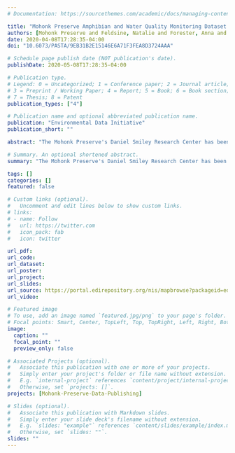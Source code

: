 ```yaml
---
# Documentation: https://sourcethemes.com/academic/docs/managing-content/

title: "Mohonk Preserve Amphibian and Water Quality Monitoring Dataset at 11 Vernal Pools From 1932 Present"
authors: [Mohonk Preserve and Feldsine, Natalie and Forester, Anna and Garretson, Alexis and Huth, Paul and Long, Elizabeth and Morgan, Vanessa and Napoli, Megan and Pierce, Ethan and Smiley, Daniel and Smiley, Shanan and Thompson, John]
date: 2020-04-08T17:28:35-04:00
doi: "10.6073/PASTA/9EB31B2E15146E6A71F3FEA8D3724AAA"

# Schedule page publish date (NOT publication's date).
publishDate: 2020-05-08T17:28:35-04:00

# Publication type.
# Legend: 0 = Uncategorized; 1 = Conference paper; 2 = Journal article;
# 3 = Preprint / Working Paper; 4 = Report; 5 = Book; 6 = Book section;
# 7 = Thesis; 8 = Patent
publication_types: ["4"]

# Publication name and optional abbreviated publication name.
publication: "Environmental Data Initiative"
publication_short: ""

abstract: "The Mohonk Preserve's Daniel Smiley Research Center has been monitoring species occupancy, reproductive success, and water quality of 11 vernal pools (Ski Loop, Bonticou, Terrace, Long Woodland Pool, Long Woodland Swamp, Oakwood, Sleepy Hollow, Hermits, North Mud Pond, Canaan, and Talus) on the Preserve each spring from April 1931 to May 2019 (present). This project aims to document changes in the reproductive behavior and phenology of amphibians and allow research access to historical, longitudinal records. The dataset is a paired record of amphibian occurence with environmental indicators spanning nearly 90 years of data collection. The dataset includes environmental conditions for the 730 sampling events associated with the species occurences with complete coverage air temperature and precipitation records and partial coverage for a variety of other weather and water quality measures. Species occurence data collection has included species identification and counts of live and dead adults, mated pairs, spermatophores, egg masses, juveniles, and tadpoles counts as well as a record of the level of frog calling. Weather conditions including precipitation, sky and wind codes; and water quality measurements including water temperature, pH, and depth. Collection of data was sporadic from 1931 - 1991 but has been collected consistently from 1991 to present. We also began monitoring dissolved oxygen, nitrate concentrations, and conductivity of the vernal pools using a YSI Sonde Professional Plus Instrument and turbidity using a turbidity tube in February 2018. The data collection is ongoing, as are digitization efforts, and the data package will receive periodic updates."

# Summary. An optional shortened abstract.
summary: "The Mohonk Preserve's Daniel Smiley Research Center has been monitoring species occupancy, reproductive success, and water quality of 11 vernal pools on the Preserve each spring from April 1931 to present"

tags: []
categories: []
featured: false

# Custom links (optional).
#   Uncomment and edit lines below to show custom links.
# links:
# - name: Follow
#   url: https://twitter.com
#   icon_pack: fab
#   icon: twitter

url_pdf:
url_code:
url_dataset:
url_poster:
url_project:
url_slides:
url_source: https://portal.edirepository.org/nis/mapbrowse?packageid=edi.398.4
url_video:

# Featured image
# To use, add an image named `featured.jpg/png` to your page's folder. 
# Focal points: Smart, Center, TopLeft, Top, TopRight, Left, Right, BottomLeft, Bottom, BottomRight.
image:
  caption: ""
  focal_point: ""
  preview_only: false

# Associated Projects (optional).
#   Associate this publication with one or more of your projects.
#   Simply enter your project's folder or file name without extension.
#   E.g. `internal-project` references `content/project/internal-project/index.md`.
#   Otherwise, set `projects: []`.
projects: [Mohonk-Preserve-Data-Publishing]

# Slides (optional).
#   Associate this publication with Markdown slides.
#   Simply enter your slide deck's filename without extension.
#   E.g. `slides: "example"` references `content/slides/example/index.md`.
#   Otherwise, set `slides: ""`.
slides: ""
---
```

